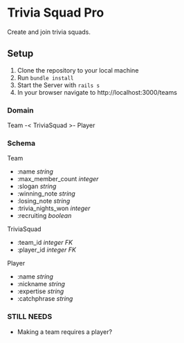# Trivia Squad Pro
Create and join trivia squads.

## Setup
1. Clone the repository to your local machine
2. Run `bundle install`
3. Start the Server with `rails s`
4. In your browser navigate to http://localhost:3000/teams

### Domain
Team -< TriviaSquad >- Player

### Schema
 Team
- :name _string_
- :max_member_count _integer_
- :slogan _string_
- :winning_note _string_
- :losing_note _string_
- :trivia_nights_won _integer_
- :recruiting _boolean_

TriviaSquad
- :team_id _integer FK_
- :player_id _integer FK_

Player
- :name _string_
- :nickname _string_
- :expertise _string_
- :catchphrase _string_

### STILL NEEDS
- Making a team requires a player?